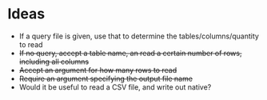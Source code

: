# Ideas

* If a query file is given, use that to determine the tables/columns/quantity to read
* ~~If no query, accept a table name, an read a certain number of rows, including all columns~~
* ~~Accept an argument for how many rows to read~~
* ~~Require an argument specifying the output file name~~
* Would it be useful to read a CSV file, and write out native?